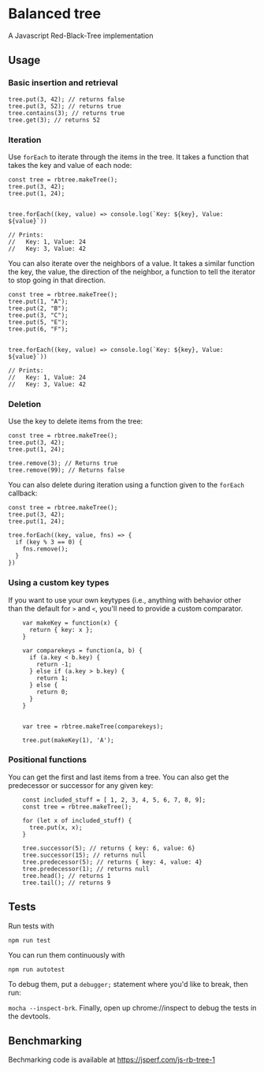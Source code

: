 
# Balanced tree

A Javascript Red-Black-Tree implementation

## Usage

### Basic insertion and retrieval

```const tree = rbtree.makeTree();
tree.put(3, 42); // returns false
tree.put(3, 52); // returns true
tree.contains(3); // returns true
tree.get(3); // returns 52
```


### Iteration

Use `forEach` to iterate through the items in the tree. It takes a function that takes the key and value of each node:

```
const tree = rbtree.makeTree();
tree.put(3, 42);
tree.put(1, 24);


tree.forEach((key, value) => console.log(`Key: ${key}, Value: ${value}`))

// Prints:
//   Key: 1, Value: 24
//   Key: 3, Value: 42
```

You can also iterate over the neighbors of a value. It takes a similar function the key, the value, the direction of the neighbor, a function to tell the iterator to stop going in that direction.

```
const tree = rbtree.makeTree();
tree.put(1, "A");
tree.put(2, "B");
tree.put(3, "C");
tree.put(5, "E");
tree.put(6, "F");


tree.forEach((key, value) => console.log(`Key: ${key}, Value: ${value}`))

// Prints:
//   Key: 1, Value: 24
//   Key: 3, Value: 42
```

### Deletion

Use the key to delete items from the tree:

```
const tree = rbtree.makeTree();
tree.put(3, 42);
tree.put(1, 24);

tree.remove(3); // Returns true
tree.remove(99); // Returns false
```

You can also delete during iteration using a function given to the `forEach` callback:

```
const tree = rbtree.makeTree();
tree.put(3, 42);
tree.put(1, 24);

tree.forEach((key, value, fns) => {
  if (key % 3 == 0) {
    fns.remove();
  }
})
```

### Using a custom key types

If you want to use your own keytypes (i.e., anything with behavior other than the default for `>` and `<`, you'll need to provide a custom comparator.

```
    var makeKey = function(x) {
      return { key: x };
    }

    var comparekeys = function(a, b) {
      if (a.key < b.key) {
        return -1;
      } else if (a.key > b.key) {
        return 1;
      } else {
        return 0;
      }
    }


    var tree = rbtree.makeTree(comparekeys);
    
    tree.put(makeKey(1), 'A');
```

### Positional functions

You can get the first and last items from a tree. You can also get the predecessor or successor for any given key:

```
    const included_stuff = [ 1, 2, 3, 4, 5, 6, 7, 8, 9];
    const tree = rbtree.makeTree();

    for (let x of included_stuff) {
      tree.put(x, x);
    }
    
    tree.successor(5); // returns { key: 6, value: 6}
    tree.successor(15); // returns null
    tree.predecessor(5); // returns { key: 4, value: 4}
    tree.predecessor(1); // returns null
    tree.head(); // returns 1
    tree.tail(); // returns 9
```

## Tests

Run tests with

`npm run test`

You can run them continuously with

`npm run autotest`

To debug them, put a `debugger;` statement where you'd like to break, then run:


`mocha --inspect-brk`. Finally, open up chrome://inspect to debug the tests in the devtools.


## Benchmarking

Bechmarking code is available at
https://jsperf.com/js-rb-tree-1
